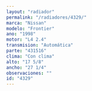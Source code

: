 ```yaml
---
layout: "radiador"
permalink: "/radiadores/4329/"
marca: "Nissan"
modelo: "Frontier"
ano: "1998"
motor: "L4 2.4"
transmision: "Automática"
parte: "431516"
clima: "Con clima"
alto: "17 5/8"
ancho: "27 1/4"
observaciones: ""
id: "4329"
---
```


